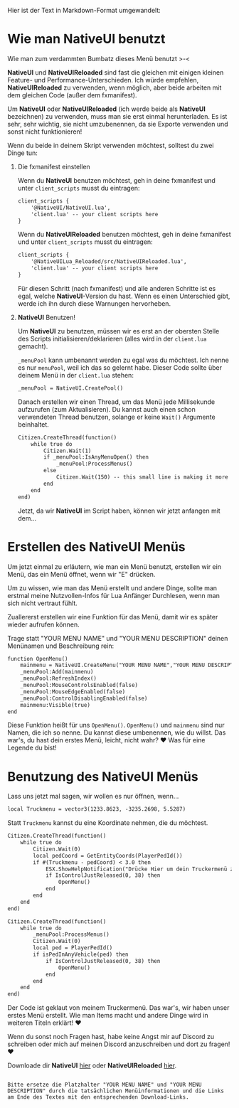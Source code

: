 Hier ist der Text in Markdown-Format umgewandelt:
# Wie man NativeUI benutzt

Wie man zum verdammten Bumbatz dieses Menü benutzt >-<

**NativeUI** und **NativeUIReloaded** sind fast die gleichen mit einigen kleinen Feature- und Performance-Unterschieden. Ich würde empfehlen, **NativeUIReloaded** zu verwenden, wenn möglich, aber beide arbeiten mit dem gleichen Code (außer dem fxmanifest).

Um **NativeUI** oder **NativeUIReloaded** (ich werde beide als **NativeUI** bezeichnen) zu verwenden, muss man sie erst einmal herunterladen. Es ist sehr, sehr wichtig, sie nicht umzubenennen, da sie Exporte verwenden und sonst nicht funktionieren!

Wenn du beide in deinem Skript verwenden möchtest, solltest du zwei Dinge tun:

1. Die fxmanifest einstellen

   Wenn du **NativeUI** benutzen möchtest, geh in deine fxmanifest und unter `client_scripts` musst du eintragen:

   ```markdown
   client_scripts {
       '@NativeUI/NativeUI.lua',
       'client.lua' -- your client scripts here
   }
   ```

   Wenn du **NativeUIReloaded** benutzen möchtest, geh in deine fxmanifest und unter `client_scripts` musst du eintragen:

   ```markdown
   client_scripts {
       '@NativeUILua_Reloaded/src/NativeUIReloaded.lua',
       'client.lua' -- your client scripts here
   }
   ```

   Für diesen Schritt (nach fxmanifest) und alle anderen Schritte ist es egal, welche **NativeUI**-Version du hast. Wenn es einen Unterschied gibt, werde ich ihn durch diese Warnungen hervorheben.

2. **NativeUI** Benutzen!

   Um **NativeUI** zu benutzen, müssen wir es erst an der obersten Stelle des Scripts initialisieren/deklarieren (alles wird in der `client.lua` gemacht).

   `_menuPool` kann umbenannt werden zu egal was du möchtest. Ich nenne es nur `menuPool`, weil ich das so gelernt habe. Dieser Code sollte über deinem Menü in der `client.lua` stehen:

   ```markdown
   _menuPool = NativeUI.CreatePool()
   ```

   Danach erstellen wir einen Thread, um das Menü jede Millisekunde aufzurufen (zum Aktualisieren). Du kannst auch einen schon verwendeten Thread benutzen, solange er keine `Wait()` Argumente beinhaltet.

   ```markdown
   Citizen.CreateThread(function()
       while true do
           Citizen.Wait(1)
           if _menuPool:IsAnyMenuOpen() then
               _menuPool:ProcessMenus()
           else
               Citizen.Wait(150) -- this small line is making it more performant than ever!
           end
       end
   end)
   ```

   Jetzt, da wir **NativeUI** im Script haben, können wir jetzt anfangen mit dem...

# Erstellen des NativeUI Menüs

Um jetzt einmal zu erläutern, wie man ein Menü benutzt, erstellen wir ein Menü, das ein Menü öffnet, wenn wir "E" drücken.

Um zu wissen, wie man das Menü erstellt und andere Dinge, sollte man erstmal meine Nutzvollen-Infos für Lua Anfänger Durchlesen, wenn man sich nicht vertraut fühlt.

Zuallererst erstellen wir eine Funktion für das Menü, damit wir es später wieder aufrufen können.

Trage statt "YOUR MENU NAME" und "YOUR MENU DESCRIPTION" deinen Menünamen und Beschreibung rein:

```markdown
function OpenMenu()
    mainmenu = NativeUI.CreateMenu("YOUR MENU NAME","YOUR MENU DESCRIPTION")
    _menuPool:Add(mainmenu)
    _menuPool:RefreshIndex()
    _menuPool:MouseControlsEnabled(false)
    _menuPool:MouseEdgeEnabled(false)
    _menuPool:ControlDisablingEnabled(false)
    mainmenu:Visible(true)
end
```

Diese Funktion heißt für uns `OpenMenu()`. `OpenMenu()` und `mainmenu` sind nur Namen, die ich so nenne. Du kannst diese umbenennen, wie du willst. Das war's, du hast dein erstes Menü, leicht, nicht wahr? ❤️ Was für eine Legende du bist!

# Benutzung des NativeUI Menüs

Lass uns jetzt mal sagen, wir wollen es nur öffnen, wenn...

```markdown
local Truckmenu = vector3(1233.8623, -3235.2698, 5.5287)
```

Statt `Truckmenu` kannst du eine Koordinate nehmen, die du möchtest.

```markdown
Citizen.CreateThread(function()
    while true do
        Citizen.Wait(0)
        local pedCoord = GetEntityCoords(PlayerPedId())
        if #(Truckmenu - pedCoord) < 3.0 then
            ESX.ShowHelpNotification("Drücke Hier um dein Truckermenü zu Öffnen! ❤️") -- zeigt eine Nachricht links oben
            if IsControlJustReleased(0, 38) then
                OpenMenu()
            end
        end
    end
end)
```

```markdown
Citizen.CreateThread(function()
    while true do
        _menuPool:ProcessMenus()
        Citizen.Wait(0)
        local ped = PlayerPedId()
        if isPedInAnyVehicle(ped) then
            if IsControlJustReleased(0, 38) then
                OpenMenu()
            end
        end
    end
end)
```

Der Code ist geklaut von meinem Truckermenü. Das war's, wir haben unser erstes Menü erstellt. Wie man Items macht und andere Dinge wird in weiteren Titeln erklärt! ❤️

Wenn du sonst noch Fragen hast, habe keine Angst mir auf Discord zu schreiben oder mich auf meinen Discord anzuschreiben und dort zu fragen! ❤️

Downloade dir **NativeUI** [hier](https://example.com) oder **NativeUIReloaded** [hier](https://example.com).
```

Bitte ersetze die Platzhalter "YOUR MENU NAME" und "YOUR MENU DESCRIPTION" durch die tatsächlichen Menüinformationen und die Links am Ende des Textes mit den entsprechenden Download-Links.